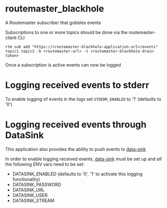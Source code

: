 routemaster_blackhole
=====================

A Routemaster subscriber that gobbles events

Subscriptions to one or more topics should be done via the routemaster-client CLI

```
rtm sub add "https://<routemaster-blackhole-application-url>/events" topic1 topic2 -b <routemaster-url> -t <routemaster-blackhole-drain-token>
```

Once a subscription is active events can now be logged

# Logging received events to stderr

To enable logging of events in the logs set `STDERR_ENABLED` to '1' (defaults to '0')

# Logging received events through DataSink

This application also provides the ability to push events to [data-sink](https://github.com/deliveroo/data-sink)

In order to enable logging received events, [data-sink](https://github.com/deliveroo/data-sink) must be set up
and *all* the following ENV vars need to be set:

- DATASINK_ENABLED (defaults to '0', '1' to activate this logging functionality)
- DATASINK_PASSWORD 
- DATASINK_URL
- DATASINK_USER
- DATASINK_STREAM
